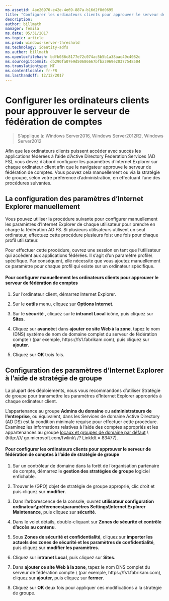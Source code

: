 ```yaml
---
ms.assetid: 4ae26970-e42e-4e69-887a-b16d2f8d0695
title: "Configurer les ordinateurs clients pour approuver le serveur de fédération de comptes"
description: 
author: billmath
manager: femila
ms.date: 05/31/2017
ms.topic: article
ms.prod: windows-server-threshold
ms.technology: identity-adfs
ms.author: billmath
ms.openlocfilehash: bdfb086c8177e72c074ac5b5b1a38aac49c4082c
ms.sourcegitcommit: db290fa07e9d50686667bfba3969e20377548504
ms.translationtype: MT
ms.contentlocale: fr-FR
ms.lasthandoff: 12/12/2017
---
```

# <a name="configure-client-computers-to-trust-the-account-federation-server"></a>Configurer les ordinateurs clients pour approuver le serveur de fédération de comptes

>S’applique à: Windows Server2016, Windows Server2012R2, Windows Server2012

Afin que les ordinateurs clients puissent accéder avec succès les applications fédérées à l’aide d’Active Directory Federation Services \(AD FS\), vous devez d’abord configurer les paramètres d’Internet Explorer sur chaque ordinateur client afin que le navigateur approuve le serveur de fédération de comptes. Vous pouvez cela manuellement ou via la stratégie de groupe, selon votre préférence d’administration, en effectuant l’une des procédures suivantes.  
  
## <a name="configuring-internet-explorer-settings-manually"></a>La configuration des paramètres d’Internet Explorer manuellement  
Vous pouvez utiliser la procédure suivante pour configurer manuellement les paramètres d’Internet Explorer de chaque utilisateur pour prendre en charge la fédération AD FS. Si plusieurs utilisateurs utilisent un seul ordinateur, effectuez cette procédure plusieurs fois: une fois pour chaque profil utilisateur.  
  
Pour effectuer cette procédure, ouvrez une session en tant que l’utilisateur qui accèdent aux applications fédérées. Il s’agit d’un paramètre profile\ spécifique. Par conséquent, elle nécessite que vous ajoutez manuellement ce paramètre pour chaque profil qui existe sur un ordinateur spécifique.  
  
#### <a name="to-manually-configure-client-computers-to-trust-the-account-federation-server"></a>Pour configurer manuellement les ordinateurs clients pour approuver le serveur de fédération de comptes  
  
1.  Sur l’ordinateur client, démarrez Internet Explorer.  
  
2.  Sur le **outils** menu, cliquez sur **Options Internet**.  
  
3.  Sur le **sécurité** , cliquez sur le **intranet Local** icône, puis cliquez sur **Sites**.  
  
4.  Cliquez sur **avancé**et dans **ajouter ce site Web à la zone**, tapez le nom \(DNS\) système de nom de domaine complet du serveur de fédération compte \ (par exemple, https:\/\/fs1.fabrikam.com\), puis cliquez sur **ajouter**.  
  
5.  Cliquez sur **OK** trois fois.  
  
## <a name="configuring-internet-explorer-settings-by-using-group-policy"></a>Configuration des paramètres d’Internet Explorer à l’aide de stratégie de groupe  
La plupart des déploiements, nous vous recommandons d’utiliser Stratégie de groupe pour transmettre les paramètres d’Internet Explorer appropriés à chaque ordinateur client.  
  
L’appartenance au groupe **Admins du domaine** ou **administrateurs de l’entreprise**, ou équivalent, dans les Services de domaine Active Directory \(AD DS\) est la condition minimale requise pour effectuer cette procédure.  Examinez les informations relatives à l’aide des comptes appropriés et les appartenances au groupe [locaux et groupes de domaine par défaut](https://go.microsoft.com/fwlink/?LinkId=83477) \ (http:///\/ go.microsoft.com\/fwlink\ /? LinkId\ = 83477\).   
  
#### <a name="to-configure-client-computers-to-trust-the-account-federation-server-by-using-group-policy"></a>Pour configurer les ordinateurs clients pour approuver le serveur de fédération de comptes à l’aide de stratégie de groupe  
  
1.  Sur un contrôleur de domaine dans la forêt de l’organisation partenaire de compte, démarrez le **gestion des stratégies de groupe** logiciel enfichable.  
  
2.  Trouver le \(GPO\) objet de stratégie de groupe approprié, clic droit et puis cliquez sur **modifier**.  
  
3.  Dans l’arborescence de la console, ouvrez **utilisateur configuration ordinateur\\préférences\\paramètres Settings\\Internet Explorer Maintenance**, puis cliquez sur **sécurité**.  
  
4.  Dans le volet détails, double-cliquant sur **Zones de sécurité et contrôle d’accès au contenu**.  
  
5.  Sous **Zones de sécurité et confidentialité**, cliquez sur **importer les actuels des zones de sécurité et les paramètres de confidentialité**, puis cliquez sur **modifier les paramètres**.  
  
6.  Cliquez sur **intranet Local**, puis cliquez sur **Sites**.  
  
7.  Dans **ajouter ce site Web à la zone**, tapez le nom DNS complet du serveur de fédération compte \ (par exemple, https:\/\/fs1.fabrikam.com\), cliquez sur **ajouter**, puis cliquez sur **fermer**.  
  
8.  Cliquez sur **OK** deux fois pour appliquer ces modifications à la stratégie de groupe.  
  
